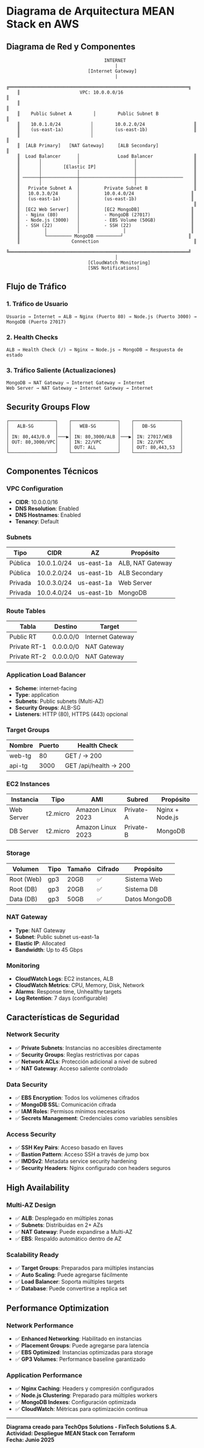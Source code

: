 # Diagrama de Arquitectura MEAN Stack en AWS

## Diagrama de Red y Componentes

```
                                    INTERNET
                                        |
                              [Internet Gateway]
                                        |
    ╔══════════════════════════════════════════════════════════════════╗
    ║                      VPC: 10.0.0.0/16                           ║
    ║                                                                  ║
    ║    Public Subnet A        │        Public Subnet B              ║
    ║    10.0.1.0/24           │        10.0.2.0/24                  ║
    ║    (us-east-1a)          │        (us-east-1b)                 ║
    ║                          │                                      ║
    ║  [ALB Primary]   [NAT Gateway]     [ALB Secondary]              ║
    ║  Load Balancer      │              Load Balancer               ║
    ║       │             │                    │                     ║
    ║       │        [Elastic IP]              │                     ║
    ║       │             │                    │                     ║
    ║ ──────┼─────────────┼────────────────────┼─────────────────    ║
    ║       │             │                    │                     ║
    ║   Private Subnet A  │         Private Subnet B                 ║
    ║   10.0.3.0/24       │         10.0.4.0/24                     ║
    ║   (us-east-1a)      │         (us-east-1b)                    ║
    ║                     │                                          ║
    ║  [EC2 Web Server]   │         [EC2 MongoDB]                   ║
    ║  - Nginx (80)       │         - MongoDB (27017)               ║
    ║  - Node.js (3000)   │         - EBS Volume (50GB)             ║
    ║  - SSH (22)         │         - SSH (22)                      ║
    ║         │           │                │                        ║
    ║         └───────── MongoDB ─────────┘                        ║
    ║                   Connection                                   ║
    ╚══════════════════════════════════════════════════════════════════╝
                                        │
                              [CloudWatch Monitoring]
                              [SNS Notifications]
```

## Flujo de Tráfico

### 1. Tráfico de Usuario
```
Usuario → Internet → ALB → Nginx (Puerto 80) → Node.js (Puerto 3000) → MongoDB (Puerto 27017)
```

### 2. Health Checks
```
ALB → Health Check (/) → Nginx → Node.js → MongoDB → Respuesta de estado
```

### 3. Tráfico Saliente (Actualizaciones)
```
MongoDB → NAT Gateway → Internet Gateway → Internet
Web Server → NAT Gateway → Internet Gateway → Internet
```

## Security Groups Flow

```
┌─────────────────┐    ┌─────────────────┐    ┌─────────────────┐
│   ALB-SG        │    │   WEB-SG        │    │   DB-SG         │
│                 │    │                 │    │                 │
│ IN: 80,443/0.0  │───▶│ IN: 80,3000/ALB │───▶│ IN: 27017/WEB   │
│ OUT: 80,3000/VPC│    │ IN: 22/VPC      │    │ IN: 22/VPC      │
│                 │    │ OUT: ALL        │    │ OUT: 80,443,53  │
└─────────────────┘    └─────────────────┘    └─────────────────┘
```

## Componentes Técnicos

### VPC Configuration
- **CIDR**: 10.0.0.0/16
- **DNS Resolution**: Enabled
- **DNS Hostnames**: Enabled
- **Tenancy**: Default

### Subnets
| Tipo | CIDR | AZ | Propósito |
|------|------|----|-----------| 
| Pública | 10.0.1.0/24 | us-east-1a | ALB, NAT Gateway |
| Pública | 10.0.2.0/24 | us-east-1b | ALB Secondary |
| Privada | 10.0.3.0/24 | us-east-1a | Web Server |
| Privada | 10.0.4.0/24 | us-east-1b | MongoDB |

### Route Tables
| Tabla | Destino | Target |
|-------|---------|--------|
| Public RT | 0.0.0.0/0 | Internet Gateway |
| Private RT-1 | 0.0.0.0/0 | NAT Gateway |
| Private RT-2 | 0.0.0.0/0 | NAT Gateway |

### Application Load Balancer
- **Scheme**: internet-facing
- **Type**: application
- **Subnets**: Public subnets (Multi-AZ)
- **Security Groups**: ALB-SG
- **Listeners**: HTTP (80), HTTPS (443) opcional

### Target Groups
| Nombre | Puerto | Health Check |
|--------|--------|--------------|
| web-tg | 80 | GET / → 200 |
| api-tg | 3000 | GET /api/health → 200 |

### EC2 Instances
| Instancia | Tipo | AMI | Subred | Propósito |
|-----------|------|-----|--------|-----------|
| Web Server | t2.micro | Amazon Linux 2023 | Private-A | Nginx + Node.js |
| DB Server | t2.micro | Amazon Linux 2023 | Private-B | MongoDB |

### Storage
| Volumen | Tipo | Tamaño | Cifrado | Propósito |
|---------|------|--------|---------|-----------|
| Root (Web) | gp3 | 20GB | ✅ | Sistema Web |
| Root (DB) | gp3 | 20GB | ✅ | Sistema DB |
| Data (DB) | gp3 | 50GB | ✅ | Datos MongoDB |

### NAT Gateway
- **Type**: NAT Gateway
- **Subnet**: Public subnet us-east-1a
- **Elastic IP**: Allocated
- **Bandwidth**: Up to 45 Gbps

### Monitoring
- **CloudWatch Logs**: EC2 instances, ALB
- **CloudWatch Metrics**: CPU, Memory, Disk, Network
- **Alarms**: Response time, Unhealthy targets
- **Log Retention**: 7 days (configurable)

## Características de Seguridad

### Network Security
- ✅ **Private Subnets**: Instancias no accesibles directamente
- ✅ **Security Groups**: Reglas restrictivas por capas
- ✅ **Network ACLs**: Protección adicional a nivel de subred
- ✅ **NAT Gateway**: Acceso saliente controlado

### Data Security
- ✅ **EBS Encryption**: Todos los volúmenes cifrados
- ✅ **MongoDB SSL**: Comunicación cifrada
- ✅ **IAM Roles**: Permisos mínimos necesarios
- ✅ **Secrets Management**: Credenciales como variables sensibles

### Access Security
- ✅ **SSH Key Pairs**: Acceso basado en llaves
- ✅ **Bastion Pattern**: Acceso SSH a través de jump box
- ✅ **IMDSv2**: Metadata service security hardening
- ✅ **Security Headers**: Nginx configurado con headers seguros

## High Availability

### Multi-AZ Design
- ✅ **ALB**: Desplegado en múltiples zonas
- ✅ **Subnets**: Distribuidas en 2+ AZs
- ✅ **NAT Gateway**: Puede expandirse a Multi-AZ
- ✅ **EBS**: Respaldo automático dentro de AZ

### Scalability Ready
- ✅ **Target Groups**: Preparados para múltiples instancias
- ✅ **Auto Scaling**: Puede agregarse fácilmente
- ✅ **Load Balancer**: Soporta múltiples targets
- ✅ **Database**: Puede convertirse a replica set

## Performance Optimization

### Network Performance
- ✅ **Enhanced Networking**: Habilitado en instancias
- ✅ **Placement Groups**: Puede agregarse para latencia
- ✅ **EBS Optimized**: Instancias optimizadas para storage
- ✅ **GP3 Volumes**: Performance baseline garantizado

### Application Performance
- ✅ **Nginx Caching**: Headers y compresión configurados
- ✅ **Node.js Clustering**: Preparado para múltiples workers
- ✅ **MongoDB Indexes**: Configuración optimizada
- ✅ **CloudWatch**: Métricas para optimización continua

---

**Diagrama creado para TechOps Solutions - FinTech Solutions S.A.**  
**Actividad: Despliegue MEAN Stack con Terraform**  
**Fecha: Junio 2025**
